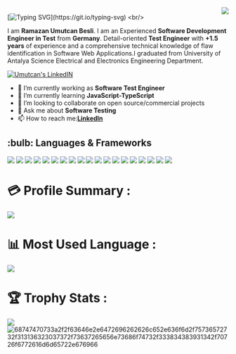 <img align="right" src="https://visitcount.itsvg.in/api?id=ramazanUmutcanBesli&icon=0&color=0">


  [![Typing SVG](https://readme-typing-svg.herokuapp.com?font=Fira+Code&size=30&pause=1000&color=F73657&width=470&lines=Hello%2C+There!+%F0%9F%91%8B;I+am+Ramazan+Umutcan+Besli;Software+Test+Engineer;Nice+to+meet+you!)](https://git.io/typing-svg)
<br/>

I am **Ramazan Umutcan Besli**. I am an Experienced **Software Development Engineer in Test** from **Germany**.
Detail-oriented **Test Engineer** with **+1.5 years** of experience and a comprehensive technical knowledge of 
flaw identification in Software Web Applications.I graduated from University of Antalya Science Electrical and Electronics Engineering Department.
<p>
<a href="https://www.linkedin.com/in/umutcanbesli/">
  <img  alt="Umutcan's LinkedIN" src="https://img.shields.io/badge/LinkedIn-0077B5?style=for-the-badge&logo=linkedin&logoColor=white" /></a>
 <p/>

- 🔭 I’m currently working as **Software Test Engineer**
- 🌱 I’m currently learning **JavaScript-TypeScript**
- 👯 I’m looking to collaborate on open source/commercial projects
- 💬 Ask me about **Software Testing**
- 📫 How to reach me:**[LinkedIn](https://www.linkedin.com/in/umutcanbesli/)**    

<h2>:bulb: Languages & Frameworks</h2>
<p align="left">
 <img src="https://img.shields.io/badge/JavaScript-323330?style=for-the-badge&logo=javascript&logoColor=F7DF1E" />
 <img src="https://img.shields.io/badge/TypeScript-007ACC?style=for-the-badge&logo=typescript&logoColor=white" />
 <img src="https://img.shields.io/badge/apache_maven-C71A36?style=for-the-badge&logo=apachemaven&logoColor=white" />
 <img src="https://img.shields.io/badge/Selenium-43B02A?style=for-the-badge&logo=Selenium&logoColor=white" />
 <img src="https://img.shields.io/badge/Cypress-17202C?style=for-the-badge&logo=cypress&logoColor=white" />
 <img src="https://img.shields.io/badge/Junit5-25A162?style=for-the-badge&logo=junit5&logoColor=white" />
 <img src="https://img.shields.io/badge/Amazon_AWS-FF9900?style=for-the-badge&logo=amazonaws&logoColor=white" />
 <img src="https://img.shields.io/badge/Jenkins-D24939?style=for-the-badge&logo=Jenkins&logoColor=white" />
 <img src="https://img.shields.io/badge/Jira-0052CC?style=for-the-badge&logo=Jira&logoColor=white" />
 <img src="https://img.shields.io/badge/Docker-2CA5E0?style=for-the-badge&logo=docker&logoColor=white" />
 <img src="https://img.shields.io/badge/Oracle-F80000?style=for-the-badge&logo=Oracle&logoColor=white" />
 <img src="https://img.shields.io/badge/Postman-FF6C37?style=for-the-badge&logo=Postman&logoColor=white" />
 <img src="https://img.shields.io/badge/IntelliJ_IDEA-000000.svg?style=for-the-badge&logo=intellij-idea&logoColor=white" />
 <img src="https://img.shields.io/badge/GIT-E44C30?style=for-the-badge&logo=git&logoColor=white" />
 <img src="https://img.shields.io/badge/GitHub-100000?style=for-the-badge&logo=github&logoColor=white" />
 <img src="https://img.shields.io/badge/Microsoft_Excel-217346?style=for-the-badge&logo=microsoft-excel&logoColor=white" />
 <img src="https://img.shields.io/badge/Cucumber-23D96C?style=for-the-badge&logo=Cucumber&logoColor=white" />
 <img src="https://img.shields.io/badge/html-E34F26?style=for-the-badge&logo=html&logoColor=white" />
 <img src="https://img.shields.io/badge/Eclipse_IDE-2C2255?style=for-the-badge&logo=eclipse-ide&logoColor=white" />
</p>

#  💳 Profile Summary :
![](https://github-profile-summary-cards.vercel.app/api/cards/profile-details?username=ramazanUmutcanBesli&theme=vue)
<br/>
#  📊 Most Used Language :
![](https://github-readme-stats.vercel.app/api/top-langs/?username=ramazanUmutcanBesli)
<br/>
#  🏆 Trophy Stats :
![](https://github-profile-trophy.vercel.app/?username=ramazanUmutcanBesli)
![68747470733a2f2f63646e2e6472696262626c652e636f6d2f75736572732f313136323037372f73637265656e73686f74732f333834383931342f70726f6772616d6d65722e676966](https://user-images.githubusercontent.com/101811316/176577731-a92a974d-f87c-4071-9ba1-25abde76d025.gif)

